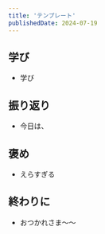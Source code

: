 ```yaml
---
title: 'テンプレート'
publishedDate: 2024-07-19
---
```


## 学び
- 学び

## 振り返り
- 今日は、

## 褒め
- えらすぎる

## 終わりに
- おつかれさま〜〜
